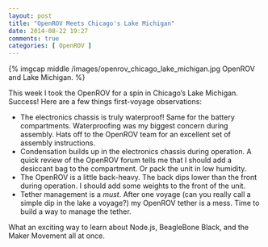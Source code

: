 ```yaml
---
layout: post
title: "OpenROV Meets Chicago's Lake Michigan"
date: 2014-08-22 19:27
comments: true
categories: [ OpenROV ]
---
```

{% imgcap middle /images/openrov_chicago_lake_michigan.jpg OpenROV and Lake Michigan. %}

This week I took the OpenROV for a spin in Chicago’s Lake Michigan. Success! Here are a few things first-voyage observations:
<!--more-->
* The electronics chassis is truly waterproof! Same for the battery compartments. Waterproofing was my biggest concern during assembly. Hats off to the OpenROV team for an excellent set of assembly instructions.
* Condensation builds up in the electronics chassis during operation. A quick review of the OpenROV forum tells me that I should add a desiccant bag to the compartment. Or pack the unit in low humidity.
* The OpenROV is a little back-heavy. The back dips lower than the front during operation. I should add some weights to the front of the unit.
* Tether management is a _must_. After one voyage (can you really call a
simple dip in the lake a voyage?) my OpenROV tether is a mess. Time to
build a way to manage the tether.

What an exciting way to learn about Node.js, BeagleBone Black, and the Maker Movement all at once.

